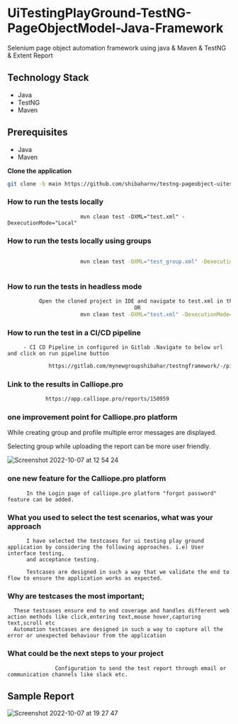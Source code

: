 # UiTestingPlayGround-TestNG-PageObjectModel-Java-Framework

Selenium page object automation framework using java &amp; Maven &amp; TestNG & Extent Report


## Technology Stack

- Java
- TestNG
- Maven


## Prerequisites
- Java
- Maven


**Clone the application**

```bash
git clone -b main https://github.com/shibaharnv/testng-pageobject-uitestingplayground-java-framework.git
```

### How to run the tests locally ###

```bash=
                       mvn clean test -DXML="test.xml" -DexecutionMode="Local"

```

### How to run the tests locally using groups ###

```bash

                       mvn clean test -DXML="test_group.xml" -DexecutionMode="Local"
          
```


### How to run the tests in headless mode ###

```bash
          Open the cloned project in IDE and navigate to test.xml in the root directory and run it.
                                        OR
                       mvn clean test -DXML="test.xml" -DexecutionMode="Remote"

```




### How to run the test in a CI/CD pipeline

         - CI CD Pipeline in configured in Gitlab .Navigate to below url and click on run pipeline button

```bash
             https://gitlab.com/mynewgroupshibahar/testngframework/-/pipelines/new

```


### Link to the results in Calliope.pro ###



```bash
            https://app.calliope.pro/reports/150959

```


### one improvement point for Calliope.pro platform ###

While creating group and profile multiple error messages are displayed.

Selecting group  while uploading the report can be more user friendly.


![Screenshot 2022-10-07 at 12 54 24](https://user-images.githubusercontent.com/65211677/194496474-72526f94-31c4-4dc9-a264-ba9094370c02.png)


### one new feature for the Calliope.pro platform ###

          In the Login page of calliope.pro platform "forgot password" feature can be added.


### What you used to select the test scenarios, what was your approach ###

          I have selected the testcases for ui testing play ground application by considering the following approaches. i.e) User interface testing,
          and acceptance testing.
          
          Testcases are designed in such a way that we validate the end to flow to ensure the application works as expected.

### Why are testcases the most important; ###     

      These testcases ensure end to end coverage and handles different web action methods like click,entering text,mouse hover,capturing text,scroll etc
      Automation testcases are designed in such a way to capture all the error or unexpected behaviour from the application      


### What could be the next steps to your project ###

                   Configuration to send the test report through email or communication channels like slack etc.


## Sample Report

![Screenshot 2022-10-07 at 19 27 47](https://user-images.githubusercontent.com/65211677/194571163-44079bb2-f41f-4b0c-8d25-0e052ce4a33a.png)




